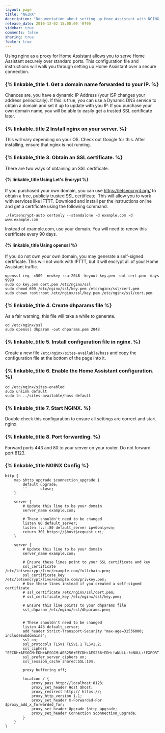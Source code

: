 ```yaml
---
layout: page
title: "NGINX"
description: "Documentation about setting up Home Assistant with NGINX."
release_date: 2016-12-02 15:00:00 -0700
sidebar: true
comments: false
sharing: true
footer: true
---
```


Using nginx as a proxy for Home Assistant allows you to serve Home Assistant securely over standard ports. This configuration file and instructions will walk you through setting up Home Assistant over a secure connection.

### {% linkable_title 1. Get a domain name forwarded to your IP. %}

Chances are, you have a dynamic IP Address (your ISP changes your address periodically). If this is true, you can use a Dynamic DNS service to obtain a domain and set it up to update with you IP. If you purchase your own domain name, you will be able to easily get a trusted SSL certificate later.


### {% linkable_title 2 Install nginx on your server. %}

This will vary depending on your OS. Check out Google for this. After installing, ensure that nginx is not running.

### {% linkable_title 3. Obtain an SSL certificate. %}

There are two ways of obtaining an SSL certificate.

#### {% linkable_title Using Let's Encrypt %}
If you purchased your own domain, you can use https://letsencrypt.org/ to obtain a free, publicly trusted SSL certificate. This will allow you to work with services like IFTTT. Download and install per the instructions online and get a certificate using the following command.

```
./letsencrypt-auto certonly --standalone -d example.com -d www.example.com
```

Instead of example.com, use your domain. You will need to renew this certificate every 90 days.

#### {% linkable_title Using openssl %}

If you do not own your own domain, you may generate a self-signed certificate. This will not work with IFTTT, but it will encrypt all of your Home Assistant traffic.

```
openssl req -x509 -newkey rsa:2048 -keyout key.pem -out cert.pem -days 9999
sudo cp key.pem cert.pem /etc/nginx/ssl
sudo chmod 600 /etc/nginx/ssl/key.pem /etc/nginx/ssl/cert.pem
sudo chown root:root /etc/nginx/ssl/key.pem /etc/nginx/ssl/cert.pem
```

### {% linkable_title 4. Create dhparams file %}

As a fair warning, this file will take a while to generate.

```
cd /etc/nginx/ssl
sudo openssl dhparam -out dhparams.pem 2048
```

### {% linkable_title 5. Install configuration file in nginx. %}

Create a new file `/etc/nginx/sites-available/hass` and copy the configuration file at the bottom of the page into it.

### {% linkable_title 6. Enable the Home Assistant configuration. %}

```
cd /etc/nginx/sites-enabled
sudo unlink default
sudo ln ../sites-available/hass default
```

### {% linkable_title 7. Start NGINX. %}

Double check this configuration to ensure all settings are correct and start nginx.


### {% linkable_title 8. Port forwarding. %}

Forward ports 443 and 80 to your server on your router. Do not forward port 8123.

### {% linkable_title NGINX Config %}

```
http {
    map $http_upgrade $connection_upgrade {
        default upgrade;
        ''      close;
    }

    server {
        # Update this line to be your domain
        server_name example.com;

        # These shouldn't need to be changed
        listen 80 default_server;
        listen [::]:80 default_server ipv6only=on;
        return 301 https://$host$request_uri;
    }

    server {
        # Update this line to be your domain
        server_name example.com;

        # Ensure these lines point to your SSL certificate and key
        ssl_certificate /etc/letsencrypt/live/example.com/fullchain.pem;
        ssl_certificate_key /etc/letsencrypt/live/example.com/privkey.pem;
        # Use these lines instead if you created a self-signed certificate
        # ssl_certificate /etc/nginx/ssl/cert.pem;
        # ssl_certificate_key /etc/nginx/ssl/key.pem;

        # Ensure this line points to your dhparams file
        ssl_dhparam /etc/nginx/ssl/dhparams.pem;


        # These shouldn't need to be changed
        listen 443 default_server;
        add_header Strict-Transport-Security "max-age=31536000; includeSubdomains";
        ssl on;
        ssl_protocols TLSv1 TLSv1.1 TLSv1.2;
        ssl_ciphers "EECDH+AESGCM:EDH+AESGCM:AES256+EECDH:AES256+EDH:!aNULL:!eNULL:!EXPORT:!DES:!MD5:!PSK:!RC4";
        ssl_prefer_server_ciphers on;
        ssl_session_cache shared:SSL:10m;

        proxy_buffering off;

        location / {
            proxy_pass http://localhost:8123;
            proxy_set_header Host $host;
            proxy_redirect http:// https://;
            proxy_http_version 1.1;
            proxy_set_header X-Forwarded-For $proxy_add_x_forwarded_for;
            proxy_set_header Upgrade $http_upgrade;
            proxy_set_header Connection $connection_upgrade;
        }
    }
}
```
